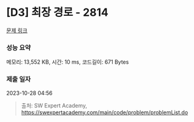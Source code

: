 # [D3] 최장 경로 - 2814 

[문제 링크](https://swexpertacademy.com/main/code/problem/problemDetail.do?contestProbId=AV7GOPPaAeMDFAXB) 

### 성능 요약

메모리: 13,552 KB, 시간: 10 ms, 코드길이: 671 Bytes

### 제출 일자

2023-10-28 04:56



> 출처: SW Expert Academy, https://swexpertacademy.com/main/code/problem/problemList.do